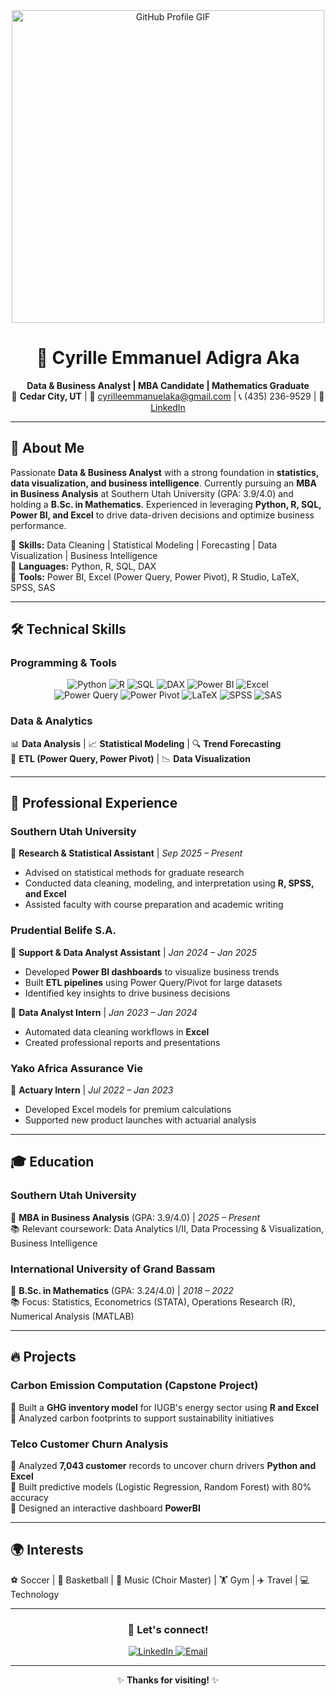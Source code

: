 <div align="center">
  <img src="github profile.gif" alt="GitHub Profile GIF" width="500">
</div>

# <div align="center">🌟 Cyrille Emmanuel Adigra Aka</div>  
<div align="center"><b>Data & Business Analyst | MBA Candidate | Mathematics Graduate</b></div>  

<div align="center">
📍 <b>Cedar City, UT</b> | 📧 <a href="mailto:cyrilleemmanuelaka@gmail.com">cyrilleemmanuelaka@gmail.com</a> | 📞 (435) 236-9529 | 🔗 <a href="https://linkedin.com/cyrille-emmanuel-aka">LinkedIn</a>
</div>  

---

## 🚀 **About Me**  
Passionate **Data & Business Analyst** with a strong foundation in **statistics, data visualization, and business intelligence**. Currently pursuing an **MBA in Business Analysis** at Southern Utah University (GPA: 3.9/4.0) and holding a **B.Sc. in Mathematics**. Experienced in leveraging **Python, R, SQL, Power BI, and Excel** to drive data-driven decisions and optimize business performance.  

🔹 **Skills:** Data Cleaning | Statistical Modeling | Forecasting | Data Visualization | Business Intelligence  
🔹 **Languages:** Python, R, SQL, DAX  
🔹 **Tools:** Power BI, Excel (Power Query, Power Pivot), R Studio, LaTeX, SPSS, SAS  

---

## 🛠 **Technical Skills**  

### **Programming & Tools**  
<div align="center">
  <img src="https://img.shields.io/badge/Python-3776AB?style=for-the-badge&logo=python&logoColor=white" alt="Python">  
  <img src="https://img.shields.io/badge/R-276DC3?style=for-the-badge&logo=r&logoColor=white" alt="R">  
  <img src="https://img.shields.io/badge/SQL-4479A1?style=for-the-badge&logo=postgresql&logoColor=white" alt="SQL">  
  <img src="https://img.shields.io/badge/DAX-FFB900?style=for-the-badge&logo=powerbi&logoColor=black" alt="DAX">  
  <img src="https://img.shields.io/badge/Power_BI-F2C811?style=for-the-badge&logo=powerbi&logoColor=black" alt="Power BI">  
  <img src="https://img.shields.io/badge/Excel-217346?style=for-the-badge&logo=microsoftexcel&logoColor=white" alt="Excel">  
  <br>
  <img src="https://img.shields.io/badge/Power_Query-00A1F1?style=for-the-badge&logo=powerautomate&logoColor=white" alt="Power Query">  
  <img src="https://img.shields.io/badge/Power_Pivot-00A1F1?style=for-the-badge&logo=powerplatform&logoColor=white" alt="Power Pivot">  
  <img src="https://img.shields.io/badge/LaTeX-008080?style=for-the-badge&logo=latex&logoColor=white" alt="LaTeX">  
  <img src="https://img.shields.io/badge/SPSS-CC0000?style=for-the-badge&logo=ibm&logoColor=white" alt="SPSS">  
  <img src="https://img.shields.io/badge/SAS-FF9E0F?style=for-the-badge&logo=sas&logoColor=white" alt="SAS">  
</div>  

### **Data & Analytics**  
📊 **Data Analysis** | 📈 **Statistical Modeling** | 🔍 **Trend Forecasting**  
🔄 **ETL (Power Query, Power Pivot)** | 📉 **Data Visualization**  

---

## 💼 **Professional Experience**  

### **Southern Utah University**  
📌 **Research & Statistical Assistant** | *Sep 2025 – Present*  
- Advised on statistical methods for graduate research  
- Conducted data cleaning, modeling, and interpretation using **R, SPSS, and Excel**  
- Assisted faculty with course preparation and academic writing  

### **Prudential Belife S.A.**  
📌 **Support & Data Analyst Assistant** | *Jan 2024 – Jan 2025*  
- Developed **Power BI dashboards** to visualize business trends  
- Built **ETL pipelines** using Power Query/Pivot for large datasets  
- Identified key insights to drive business decisions  

📌 **Data Analyst Intern** | *Jan 2023 – Jan 2024*  
- Automated data cleaning workflows in **Excel**  
- Created professional reports and presentations  

### **Yako Africa Assurance Vie**  
📌 **Actuary Intern** | *Jul 2022 – Jan 2023*  
- Developed Excel models for premium calculations  
- Supported new product launches with actuarial analysis  

---

## 🎓 **Education**  
### **Southern Utah University**  
🎯 **MBA in Business Analysis** (GPA: 3.9/4.0) | *2025 – Present*  
📚 Relevant coursework: Data Analytics I/II, Data Processing & Visualization, Business Intelligence  

### **International University of Grand Bassam**  
🎯 **B.Sc. in Mathematics** (GPA: 3.24/4.0) | *2018 – 2022*  
📚 Focus: Statistics, Econometrics (STATA), Operations Research (R), Numerical Analysis (MATLAB)  

---

## 🔥 **Projects**  
### **Carbon Emission Computation (Capstone Project)**  
📌 Built a **GHG inventory model** for IUGB's energy sector using **R and Excel**  
📌 Analyzed carbon footprints to support sustainability initiatives

### **Telco Customer Churn Analysis**  
📌 Analyzed **7,043 customer** records to uncover churn drivers **Python and Excel**  
📌 Built predictive models (Logistic Regression, Random Forest) with 80% accuracy  
📌 Designed an interactive dashboard **PowerBI**

---

## 🌍 **Interests**  
⚽ Soccer | 🏀 Basketball | 🎵 Music (Choir Master) | 🏋️ Gym | ✈️ Travel | 💻 Technology  

---

<div align="center">
  <h3>📌 Let's connect!</h3>
  <a href="https://linkedin.com/cyrille-emmanuel-aka">
    <img src="https://img.shields.io/badge/LinkedIn-0077B5?style=for-the-badge&logo=linkedin&logoColor=white" alt="LinkedIn">
  </a>
  <a href="mailto:cyrilleemmanuelaka@gmail.com">
    <img src="https://img.shields.io/badge/Gmail-D14836?style=for-the-badge&logo=gmail&logoColor=white" alt="Email">
  </a>
</div>

---

<div align="center">
✨ <b>Thanks for visiting!</b> ✨
</div>
